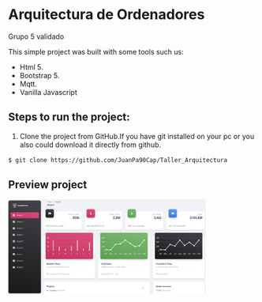 # Arquitectura de Ordenadores
Grupo 5 validado

This simple project was built with some tools such us:
* Html 5.
* Bootstrap 5.
* Mqtt.
* Vanilla Javascript

## Steps to run the project:

1. Clone the project from GitHub.If you have git installed on your pc or you also  could download it directly from github.

``` bash
$ git clone https://github.com/JuanPa90Cap/Taller_Arquitectura
```
## Preview project
<img src="./assets//preview.png" alt="Preview project" width="400" />

